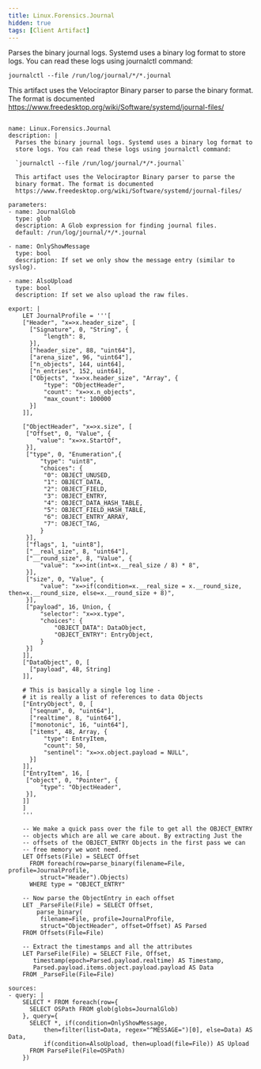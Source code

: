 ```yaml
---
title: Linux.Forensics.Journal
hidden: true
tags: [Client Artifact]
---
```


Parses the binary journal logs. Systemd uses a binary log format to
store logs. You can read these logs using journalctl command:

`journalctl --file /run/log/journal/*/*.journal`

This artifact uses the Velociraptor Binary parser to parse the
binary format. The format is documented
https://www.freedesktop.org/wiki/Software/systemd/journal-files/


<pre><code class="language-yaml">
name: Linux.Forensics.Journal
description: |
  Parses the binary journal logs. Systemd uses a binary log format to
  store logs. You can read these logs using journalctl command:

  `journalctl --file /run/log/journal/*/*.journal`

  This artifact uses the Velociraptor Binary parser to parse the
  binary format. The format is documented
  https://www.freedesktop.org/wiki/Software/systemd/journal-files/

parameters:
- name: JournalGlob
  type: glob
  description: A Glob expression for finding journal files.
  default: /run/log/journal/*/*.journal

- name: OnlyShowMessage
  type: bool
  description: If set we only show the message entry (similar to syslog).

- name: AlsoUpload
  type: bool
  description: If set we also upload the raw files.

export: |
    LET JournalProfile = &#x27;&#x27;&#x27;[
    [&quot;Header&quot;, &quot;x=&gt;x.header_size&quot;, [
      [&quot;Signature&quot;, 0, &quot;String&quot;, {
          &quot;length&quot;: 8,
      }],
      [&quot;header_size&quot;, 88, &quot;uint64&quot;],
      [&quot;arena_size&quot;, 96, &quot;uint64&quot;],
      [&quot;n_objects&quot;, 144, uint64],
      [&quot;n_entries&quot;, 152, uint64],
      [&quot;Objects&quot;, &quot;x=&gt;x.header_size&quot;, &quot;Array&quot;, {
          &quot;type&quot;: &quot;ObjectHeader&quot;,
          &quot;count&quot;: &quot;x=&gt;x.n_objects&quot;,
          &quot;max_count&quot;: 100000
      }]
    ]],

    [&quot;ObjectHeader&quot;, &quot;x=&gt;x.size&quot;, [
     [&quot;Offset&quot;, 0, &quot;Value&quot;, {
        &quot;value&quot;: &quot;x=&gt;x.StartOf&quot;,
     }],
     [&quot;type&quot;, 0, &quot;Enumeration&quot;,{
         &quot;type&quot;: &quot;uint8&quot;,
         &quot;choices&quot;: {
          &quot;0&quot;: OBJECT_UNUSED,
          &quot;1&quot;: OBJECT_DATA,
          &quot;2&quot;: OBJECT_FIELD,
          &quot;3&quot;: OBJECT_ENTRY,
          &quot;4&quot;: OBJECT_DATA_HASH_TABLE,
          &quot;5&quot;: OBJECT_FIELD_HASH_TABLE,
          &quot;6&quot;: OBJECT_ENTRY_ARRAY,
          &quot;7&quot;: OBJECT_TAG,
         }
     }],
     [&quot;flags&quot;, 1, &quot;uint8&quot;],
     [&quot;__real_size&quot;, 8, &quot;uint64&quot;],
     [&quot;__round_size&quot;, 8, &quot;Value&quot;, {
         &quot;value&quot;: &quot;x=&gt;int(int=x.__real_size / 8) * 8&quot;,
     }],
     [&quot;size&quot;, 0, &quot;Value&quot;, {
         &quot;value&quot;: &quot;x=&gt;if(condition=x.__real_size = x.__round_size, then=x.__round_size, else=x.__round_size + 8)&quot;,
     }],
     [&quot;payload&quot;, 16, Union, {
         &quot;selector&quot;: &quot;x=&gt;x.type&quot;,
         &quot;choices&quot;: {
             &quot;OBJECT_DATA&quot;: DataObject,
             &quot;OBJECT_ENTRY&quot;: EntryObject,
         }
     }]
    ]],
    [&quot;DataObject&quot;, 0, [
      [&quot;payload&quot;, 48, String]
    ]],

    # This is basically a single log line -
    # it is really a list of references to data Objects
    [&quot;EntryObject&quot;, 0, [
      [&quot;seqnum&quot;, 0, &quot;uint64&quot;],
      [&quot;realtime&quot;, 8, &quot;uint64&quot;],
      [&quot;monotonic&quot;, 16, &quot;uint64&quot;],
      [&quot;items&quot;, 48, Array, {
          &quot;type&quot;: EntryItem,
          &quot;count&quot;: 50,
          &quot;sentinel&quot;: &quot;x=&gt;x.object.payload = NULL&quot;,
      }]
    ]],
    [&quot;EntryItem&quot;, 16, [
     [&quot;object&quot;, 0, &quot;Pointer&quot;, {
         &quot;type&quot;: &quot;ObjectHeader&quot;,
     }],
    ]]
    ]
    &#x27;&#x27;&#x27;

    -- We make a quick pass over the file to get all the OBJECT_ENTRY
    -- objects which are all we care about. By extracting Just the
    -- offsets of the OBJECT_ENTRY Objects in the first pass we can
    -- free memory we wont need.
    LET Offsets(File) = SELECT Offset
      FROM foreach(row=parse_binary(filename=File, profile=JournalProfile,
         struct=&quot;Header&quot;).Objects)
      WHERE type = &quot;OBJECT_ENTRY&quot;

    -- Now parse the ObjectEntry in each offset
    LET _ParseFile(File) = SELECT Offset,
        parse_binary(
         filename=File, profile=JournalProfile,
         struct=&quot;ObjectHeader&quot;, offset=Offset) AS Parsed
    FROM Offsets(File=File)

    -- Extract the timestamps and all the attributes
    LET ParseFile(File) = SELECT File, Offset,
       timestamp(epoch=Parsed.payload.realtime) AS Timestamp,
       Parsed.payload.items.object.payload.payload AS Data
    FROM _ParseFile(File=File)

sources:
- query: |
    SELECT * FROM foreach(row={
      SELECT OSPath FROM glob(globs=JournalGlob)
    }, query={
      SELECT *, if(condition=OnlyShowMessage,
          then=filter(list=Data, regex=&quot;^MESSAGE=&quot;)[0], else=Data) AS Data,
          if(condition=AlsoUpload, then=upload(file=File)) AS Upload
      FROM ParseFile(File=OSPath)
    })

</code></pre>

